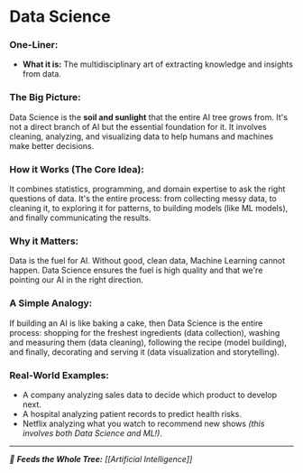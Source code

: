 # Data Science

### One-Liner:
*   **What it is:** The multidisciplinary art of extracting knowledge and insights from data.

### The Big Picture:
Data Science is the **soil and sunlight** that the entire AI tree grows from. It's not a direct branch of AI but the essential foundation for it. It involves cleaning, analyzing, and visualizing data to help humans and machines make better decisions.

### How it Works (The Core Idea):
It combines statistics, programming, and domain expertise to ask the right questions of data. It's the entire process: from collecting messy data, to cleaning it, to exploring it for patterns, to building models (like ML models), and finally communicating the results.

### Why it Matters:
Data is the fuel for AI. Without good, clean data, Machine Learning cannot happen. Data Science ensures the fuel is high quality and that we're pointing our AI in the right direction.

### A Simple Analogy:
If building an AI is like baking a cake, then Data Science is the entire process: shopping for the freshest ingredients (data collection), washing and measuring them (data cleaning), following the recipe (model building), and finally, decorating and serving it (data visualization and storytelling).

### Real-World Examples:
*   A company analyzing sales data to decide which product to develop next.
*   A hospital analyzing patient records to predict health risks.
*   Netflix analyzing what you watch to recommend new shows *(this involves both Data Science and ML!)*.

---
*🌳 **Feeds the Whole Tree:** [[Artificial Intelligence]]*

